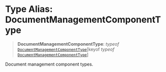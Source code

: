 # Type Alias: DocumentManagementComponentType

> **DocumentManagementComponentType**: *typeof* [`DocumentManagementComponentType`](../variables/DocumentManagementComponentType.md)\[keyof *typeof* [`DocumentManagementComponentType`](../variables/DocumentManagementComponentType.md)\]

Document management component types.
